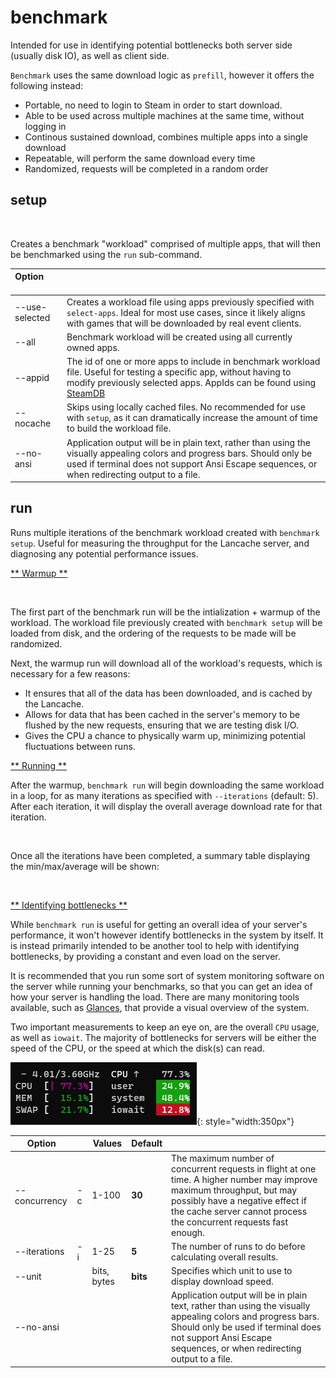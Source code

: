 # benchmark
<!-- TODO give this whole file another run through --!>

Intended for use in identifying potential bottlenecks both server side (usually disk IO), as well as client side.

<!-- TODO don't like this line -->
`Benchmark` uses the same download logic as `prefill`, however it offers the following instead:

<!-- TODO touch this up -->
- Portable, no need to login to Steam in order to start download.
- Able to be used across multiple machines at the same time, without logging in
- Continous sustained download, combines multiple apps into a single download
- Repeatable, will perform the same download every time
- Randomized, requests will be completed in a random order

## setup

<div data-cli-player="../casts/benchmark-setup.cast" data-rows=22></div>
<br>

Creates a benchmark "workload" comprised of multiple apps, that will then be benchmarked using the `run` sub-command.

<!-- TODO Add sample  -->

<!-- Markdown columns determine width based on the the longest cell.  &nbsp; forces the length to be longer, so --use-selected doesn't get broken into two lines  -->
| Option   &nbsp; &nbsp; &nbsp; &nbsp; &nbsp; &nbsp; &nbsp;  |     |
| ---------------- | --- |
| --use-selected | Creates a workload file using apps previously specified with `select-apps`.  Ideal for most use cases, since it likely aligns with games that will be downloaded by real event clients. |
| --all          | Benchmark workload will be created using all currently owned apps.  |
| --appid        | The id of one or more apps to include in benchmark workload file.  Useful for testing a specific app, without having to modify previously selected apps.  AppIds can be found using [SteamDB](https://steamdb.info/)  |
| --nocache      | Skips using locally cached files.  No recommended for use with `setup`, as it can dramatically increase the amount of time to build the workload file. |
| --no-ansi      |      Application output will be in plain text, rather than using the visually appealing colors and progress bars.  Should only be used if terminal does not support Ansi Escape sequences, or when redirecting output to a file. |

## run

<!-- TODO Add sample  -->

Runs multiple iterations of the benchmark workload created with `benchmark setup`.  Useful for measuring the throughput for the Lancache server, and diagnosing any potential performance issues.

<u>** Warmup **</u>

<div data-cli-player="../casts/benchmark-warmup.cast" data-rows=5></div>
<br>

The first part of the benchmark run will be the intialization + warmup of the workload.  The workload file previously created with `benchmark setup` will be loaded from disk, and the ordering of the requests to be made will be randomized.  

Next, the warmup run will download all of the workload's requests, which is necessary for a few reasons:

- It ensures that all of the data has been downloaded, and is cached by the Lancache.
- Allows for data that has been cached in the server's memory to be flushed by the new requests, ensuring that we are testing disk I/O.
- Gives the CPU a chance to physically warm up,  minimizing potential fluctuations between runs.

<u>** Running **</u>

After the warmup, `benchmark run` will begin downloading the same workload in a loop, for as many iterations as specified with `--iterations` (default: 5).  After each iteration, it will display the overall average download rate for that iteration.

<div data-cli-player="../casts/benchmark-iterations.cast" data-rows=5></div>
<br>

Once all the iterations have been completed, a summary table displaying the min/max/average will be shown:

<div data-cli-player="../casts/benchmark-run-summary.cast" data-rows=6></div>
<br>

<u>** Identifying bottlenecks **</u>

While `benchmark run` is useful for getting an overall idea of your server's performance, it won't however identify bottlenecks in the system by itself.  It is instead primarily intended to be another tool to help with identifying bottlenecks,  by providing a constant and even load on the server.

It is recommended that you run some sort of system monitoring software on the server while running your benchmarks, so that you can get an idea of how your server is handling the load.  There are many monitoring tools available,  such as [Glances](https://github.com/nicolargo/glances), that provide a visual overview of the system.

Two important measurements to keep an eye on, are the overall `CPU` usage, as well as `iowait`.  The majority of bottlenecks for servers will be either the speed of the CPU, or the speed at which the disk(s) can read.

![benchmark-run-glances](images/benchmark-run-glances.png){: style="width:350px"}

| Option        |     | Values        | Default |     |
| ------------- | --- | ------------- | ------- | --- |
| --concurrency | -c  | 1-100         | **30**  | The maximum number of concurrent requests in flight at one time.  A higher number may improve maximum throughput, but may possibly have a negative effect if the cache server cannot process the concurrent requests fast enough. |
| --iterations  | -i  | 1-25          | **5**   | The number of runs to do before calculating overall results.  |
| --unit        |     | bits, bytes   | **bits** | Specifies which unit to use to display download speed.  |
| --no-ansi     |     |               |          | Application output will be in plain text, rather than using the visually appealing colors and progress bars.  Should only be used if terminal does not support Ansi Escape sequences, or when redirecting output to a file. |
